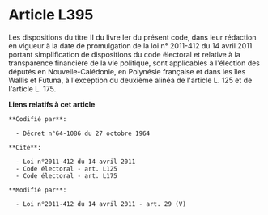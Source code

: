# Article L395

Les dispositions du titre II du livre Ier du présent code, dans leur rédaction en vigueur à la date de promulgation de la loi
n° 2011-412 du 14 avril 2011 portant simplification de dispositions du code électoral et relative à la transparence
financière de la vie politique, sont applicables à l'élection des députés en Nouvelle-Calédonie, en Polynésie française et
dans les îles Wallis et Futuna, à l'exception du deuxième alinéa de l'article L. 125 et de l'article L. 175.

**Liens relatifs à cet article**

	**Codifié par**:

	  - Décret n°64-1086 du 27 octobre 1964

	**Cite**:

	  - Loi n°2011-412 du 14 avril 2011
	  - Code électoral - art. L125
	  - Code électoral - art. L175

	**Modifié par**:

	  - Loi n°2011-412 du 14 avril 2011 - art. 29 (V)

